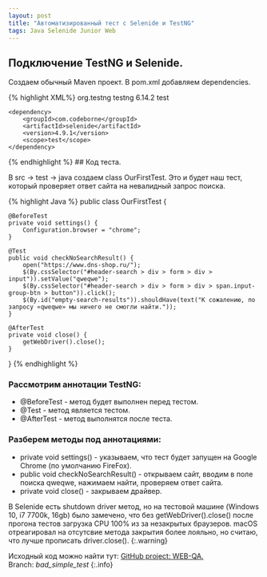 ```yaml
---
layout: post
title: "Автоматизированный тест с Selenide и TestNG"
tags: Java Selenide Junior Web
---
```


## Подключение TestNG и Selenide.
Создаем обычный Maven проект. В pom.xml добавляем dependencies.

{% highlight XML%}
<dependencies>
    <dependency>
        <groupId>org.testng</groupId>
        <artifactId>testng</artifactId>
        <version>6.14.2</version>
        <scope>test</scope>
    </dependency>

    <dependency>
        <groupId>com.codeborne</groupId>
        <artifactId>selenide</artifactId>
        <version>4.9.1</version>
        <scope>test</scope>
    </dependency>
</dependencies>
{% endhighlight %}
<!--more-->
## Код теста.

В src → test → java создаем class OurFirstTest. Это и будет наш тест, который проверяет ответ сайта на невалидный запрос поиска.

{% highlight Java %}
public class OurFirstTest {

    @BeforeTest
    private void settings() {
        Configuration.browser = "chrome";
    }

    @Test
    public void checkNoSearchResult() {
        open("https://www.dns-shop.ru/");
        $(By.cssSelector("#header-search > div > form > div > input")).setValue("qweqwe");
        $(By.cssSelector("#header-search > div > form > div > span.input-group-btn > button")).click();
        $(By.id("empty-search-results")).shouldHave(text("К сожалению, по запросу «qweqwe» мы ничего не смогли найти."));
    }

    @AfterTest
    private void close() {
        getWebDriver().close();
    }
}
{% endhighlight %}

### Рассмотрим аннотации TestNG:
- @BeforeTest - метод будет выполнен перед тестом.
- @Test - метод является тестом.
- @AfterTest - метод выполнятся после теста.

### Разберем методы под аннотациями:
-  private void settings()  - указываем, что тест будет запущен на Google Chrome (по умолчанию FireFox).
-  public void checkNoSearchResult() - открываем сайт, вводим в поле поиска qweqwe, нажимаем найти, проверяем ответ сайта.
-  private void close() - закрываем драйвер.

В Selenide есть shutdown driver метод, но на тестовой машине (Windows 10, i7 7700k, 16gb) было замечено, что
без getWebDriver().close()  после прогона тестов загрузка CPU 100% из за незакрытых браузеров.
macOS отреагировал на отсутсвие метода закрытия более лояльно, но считаю, что лучше прописать driver.close().
{:.warning}

Исходный код можно найти тут: [GitHub project: WEB-QA.][TEASY] <br>Branch: *bad_simple_test*
{:.info}

[TEASY]:https://github.com/EreOo/WEB-QA "WEB-QA project"
